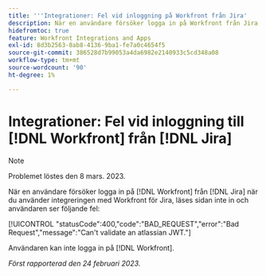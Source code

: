 ```yaml
---
title: '''Integrationer: Fel vid inloggning på Workfront från Jira'
description: När en användare försöker logga in på Workfront från Jira med Workfront för Jira-integrering, läses sidan inte in och användaren ser ett fel.
hidefromtoc: true
feature: Workfront Integrations and Apps
exl-id: 8d3b2563-8ab8-4136-9ba1-fe7a0c4654f5
source-git-commit: 386528d7b99053a4da6982e2140933c5cd348a08
workflow-type: tm+mt
source-wordcount: '90'
ht-degree: 1%

---
```


# Integrationer: Fel vid inloggning till [!DNL Workfront] från [!DNL Jira]

>[!NOTE]
>
>Problemet löstes den 8 mars. 2023.

När en användare försöker logga in på [!DNL Workfront] från [!DNL Jira] när du använder integreringen med Workfront för Jira, läses sidan inte in och användaren ser följande fel:

[!UICONTROL "statusCode":400,"code":"BAD_REQUEST","error":"Bad Request","message":"Can't validate an atlassian JWT."]

Användaren kan inte logga in på [!DNL Workfront].

_Först rapporterad den 24 februari 2023._
